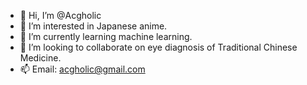 - 👋 Hi, I’m @Acgholic
- 👀 I’m interested in Japanese anime.
- 🌱 I’m currently learning machine learning.
- 💞️ I’m looking to collaborate on eye diagnosis of Traditional Chinese Medicine.
- 📫 Email: acgholic@gmail.com

<!---
Acgholic/Acgholic is a ✨ special ✨ repository because its `README.md` (this file) appears on your GitHub profile.
You can click the Preview link to take a look at your changes.
--->
